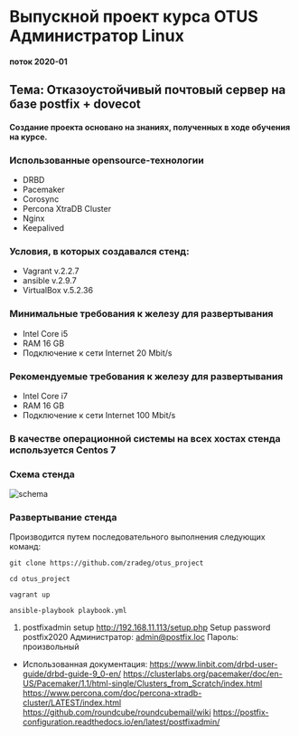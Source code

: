 # Выпускной проект курса OTUS Администратор Linux
#### поток 2020-01

## Тема: Отказоустойчивый почтовый сервер на базе postfix + dovecot
#### Создание проекта основано на знаниях, полученных в ходе обучения на курсе.

### Использованные opensource-технологии
* DRBD
* Pacemaker
* Corosync
* Percona XtraDB Cluster
* Nginx
* Keepalived



### Условия, в которых создавался стенд:
* Vagrant v.2.2.7
* ansible v.2.9.7
* VirtualBox v.5.2.36

### Минимальные требования к железу для развертывания
* Intel Core i5
* RAM 16 GB
* Подключение к сети Internet 20 Mbit/s

### Рекомендуемые требования к железу для развертывания
* Intel Core i7
* RAM 16 GB
* Подключение к сети Internet 100 Mbit/s



### В качестве операционной системы на всех хостах стенда используется Centos 7


### Схема стенда
![schema](https://viewer.diagrams.net/?highlight=B3B3B3&edit=_blank&layers=1&nav=1&title=otus-project#R7V1Zc6O4Fv41rpr7YBf78ui1p2eyTdLdk8xLFwbFZhojLuDEvr%2F%2BSiDMImFjB2yS4OrqgMAIzvedI51FuCeOV5svvuEtr6EFnJ7AWZueOOkJAq9LIvqDW7akRROkuGXh2xZpSxse7P8B0siR1rVtgSB3YgihE9pevtGErgvMMNdm%2BD58zZ%2F2DJ18r56xAFTDg2k4dOvfthUuSSuv6OmB34G9WJKuNUGND8wN89fCh2uX9OdCF8RHVkZyGfKMwdKw4GumSZz2xLEPYRhvrTZj4GC5JhKLvzcrObq7ZR%2B4YZUvrP9w%2Fxj%2BNdvMb6aTv%2Bfmj%2FE%2F18M%2Br8SXeTGcNZEFudtwmwjHCLxY5s%2F2BqCLjTzg2ysQAh%2B1oT4QSOAubRotw5WDjvBo03DshYu2TXSP0bGdEDi0YxnBEl8w2gk8w7TdxTfooQYRNdirCLTk78ReLdDDOfYc%2FW%2BYof0Cflq2j%2B4M%2BlvUZOMeXBD%2BNB24tgbBywJ99xm64cxY2Q4m5u%2FAeQGhbRrkAKEhL5D9MXSgHz2yKAmqOhrhuwp9%2BAtkjnDRB3%2FDdpxM%2B3P0Qe00LASpF%2BCHYJNpIjB9ARBJDj8Dt0l5N%2BAyH4LJa0pNVRYHghw3LzPElDXCNoNoxGJ39ZQaaIOw4wim7B5jD1MiRdgh%2Brq0Q%2FCAYMVHX5HlyHPDMebAGe30JyPLGfqMx%2BgUiDkRYuxUhshns6kSnRaDlCiuwIJtPFaUCLY64EFiHhD7tk3Erg50mUJJUTkaop1BqB2ipLdqEPFvg0gjapBXnFn0yUEn49MWvmHZSOSTSGNtiI2CC30sKBrWkagodUGl6gNFSDWJz8GmcEzYZIkBG9%2BcZomX1CyZoVlThZxWQbM4rlHN0tgQsTWrMYgU7SNo1ghdpEbNoqDiq2sTUr2GoJKOguoc49QYfSLkKmiTGOlTY9rEc8cMVGJj6iR8BHVS0Ce6RDPqxPNH6BPfmD7xFeZ9wLWG2AtDexCdl8cGHZzZTrIXhIYfFk6O2jLnIDH620esnQM52X2KdjVFSBomG6K%2B8d42u5fxRiZ7hybU8QKE%2B56e%2BEfAyjmQNI5ZgBj4JG0%2BcAzsuuTugoUZ6eEOIr8mQxNZKtJEkVKWJBcK4No3Aflu1iVkXU7h5aKjkcxqVY7lhiS9xMKjeolYtpNMJeLpz2ADnsTXK%2BH2%2Fl%2F7u7S9fgT9xPfeSzwEywPZxUoKF9A1nGnaOsqb%2BvScKxg5mphu%2F4Iw3BJn0FiHME%2FfUu4cpERlrKvqJ1NMVSb9nZj6ahUz1olJrTAyd2LqqxVctk5MfVXqxFRFTHInpipiqhCr7sTUV9VOTFXEVCFO0Impr3az8Cpi0rpZeCUxdbPwSmLqZuGVxNTNwiuJqZuFVxJTNwuvFA%2FmLiEVsLHDTEQY7T2Ri%2BHtNBaMd3KhYFYY%2BWAIuRjNPj6EXYpiHJrdJ9%2F4vIORabVdrGCNWIoTksRLji%2FKf9cwOdAPIsSH6ARe8jbpQbS1wH9%2FAeAZDrp%2FC1%2Fd9sO1Ed2Ml1we3W7cQ3w%2Bk5xXOD3U21%2BZhHM1tmk4Q3JgZVtWzF2A7tGYR9fD9PBwwDuSnzzqyZNepexTfAr0LeAnh6NSMXEUgk14u8tBaftSVTSp9moolX3a1c%2BRp%2BllC9FYWSluIMo6QZbkBMiQ%2B8Y8Rl%2BW8l%2BBz88BeGsaYZ8%2BMYg5TzlzJFM1FlPdxQaXl5Swctc8L2VqsDQ8vJkUvmXYWiRniM3mrjWi9x0MbJKvnMMwhKu9xNyVq0WdDZMKP8w%2BqtwvKcBbhiEuxxxiiISZabnSwEaEeraRafcHJupRmFlGaOBiPNQe4Go9ZOaD%2Ftw3XCvoo%2FF1hutCZ%2B7CdjfIZGgDz42q9Ip51ZFQW15VVKViwkyWmSlwEg%2FIZu2StvqLFBoiZfS1Ai89GIQIyrdx8zw1oCV8JZayWLN5VMWoPcf0fPFM9P8IMeoahIbzAHxEJVIrWm6ia%2BEhT5XLqOxSDEb2uLHkPitU2JhxTK%2FtM7jXmcs2mEtFEihzKV3cXPK0o8%2FrwoBXtAHPo388RY6jKrzyVVhE6dO6oGRKlrg4jMr7E%2ByBpBUErcoCS9C8wCrNkpuSND0y5SRNu8Stl7TCK62UNB1uyEmadrPfLukD42uxDjtTOZcicox7cjxYkkbVN7Htz3nBElUKjYsFPZIj7KBHtfq6%2FQGOUiAPBi%2BSkNnB6AUBqr7oRWmBG1%2Bcdgl0vVx9lWx7pVIeHDF36pROnJJJBzWXur%2F9fjMZfx9Nq4ZA3m44mpxyMFRe0yqrvKg3pPJCuY92Cmh3w%2FH0evjn9L6HnwI3GysseXceeIcnwsjVcZmTb3IPeOLtL%2Ba%2FCbIcXR89MlfY%2Fg99T%2BPb%2B9uHp5txpvO4o3PxSJroem1rR1RGtbvCM4nErHZvauwQyp2sk4h0%2B%2FBt9vXxYrovirpem%2B6rOuUVC0yvmOfOChmrNuR0yCa3P6bj228fFrKS6fR5IWPVqcTy9nxQHrh4JquDh5GtJEZ5Z1zdADroVgvtNMIH7fTBvpa7xckHO8u5CWKp8d4Ta4kk0hj7GvbnBGq%2BoCt6C1wEsT0uwkfMi0oVPYuqC3be6llIXDGAo2jy6StxFLUYpVA0qaqjgoRubDOnkRRl%2Bc2L1DKizLhbeo9qhW%2BhjfhuavWgxHLrfsqA7Jmr8mzIu5r0igI30PPGUOdYxlDSz2gLpXrhugM%2BGorRyMg9hr5hzdHG2FkHOJt0OQ%2B4xrWfqkh5LoLO9lxY2aHGYJRZ9XW79NBhb5Tb%2BZ%2BZLYYfWk%2BKyduY7yDFWfaimQq5pxrynyTfhP%2F8DID%2FYpsgSF6Vkye4rotiRPBkQTSL%2FDBft1KLQaPypDwvXT5RKpdHg9qpCkKnCu9dFeSWqgKrTrbNqiB2qvDeVUFtqSqUxwk%2FctAputBnDzrxgsQNpEtHneTPGfYU%2BE%2FHQDpN2g4GJsb1szFQ%2BHQMVFrKQFH4lAzEBWSfnoGtSP3sdYgaquZ%2FB%2F79Rav5m3HAdfYr%2Bc7qdEjlA%2B6JuZByLr2rXIhM5UJ4Trx8MkQsX4H2oYenz1eZIGnFYlOe41owPinlA9QbKtCGk%2BuvNxezHE3XNLEXZ525pon1wqs3lKHdjyYXwwspgi5N6sKLUeopspcJnLXUU6x3aL67v318evjr6mKg1ZvlppRMx3nvSyuZVD48nzidKs83vKvplNrK0pJyk9icr%2FUOEkjv3teiMzxtWB8t0gmexhfplU10ypbdNRJpLv%2FNFE1kz4zOOqOVyssx9js6h143k3%2FDDIeRWxm%2FcKEZ5wNSo3qp1TIHmXDmpKwkS%2Ft4wg6V8Drr1wvUQWNMKQ8OnzK857RfufzE7AxpJk1pgcIz3tb653R6N7z6%2BmM6aUDe7V8prVI%2FGKJqLVjWznhf7M2XrzeP58eoiAX9ozx7fxemGYyUEqt4VowYL6vNrCluF06zGa45Oj9O7JdEnRmnel3T6%2B1lYwk1rhlXteJbvXheYFu%2F5OUw50Gs3tnGl%2BHV9H74cSFT2PGfmiBDu%2Bmv68YrkdKfLxan%2Fwc%3D)


### Развертывание стенда
Производится путем последовательного выполнения следующих команд:

```
git clone https://github.com/zradeg/otus_project

cd otus_project

vagrant up

ansible-playbook playbook.yml
```











1. postfixadmin setup
http://192.168.11.113/setup.php
Setup password postfix2020
Администратор: admin@postfix.loc
Пароль: произвольный





* Использованная документация:
https://www.linbit.com/drbd-user-guide/drbd-guide-9_0-en/
https://clusterlabs.org/pacemaker/doc/en-US/Pacemaker/1.1/html-single/Clusters_from_Scratch/index.html
https://www.percona.com/doc/percona-xtradb-cluster/LATEST/index.html
https://github.com/roundcube/roundcubemail/wiki
https://postfix-configuration.readthedocs.io/en/latest/postfixadmin/
